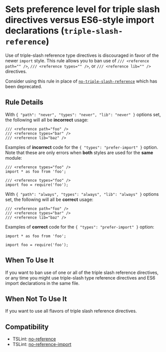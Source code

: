Sets preference level for triple slash directives versus ES6-style import declarations (`triple-slash-reference`)
=================================================================================================================

Use of triple-slash reference type directives is discouraged in favor of the newer `import` style. This rule allows you to ban use of `/// <reference path="" />`, `/// <reference types="" />`, or `/// <reference lib="" />` directives.

Consider using this rule in place of [`no-triple-slash-reference`](./no-triple-slash-reference.md) which has been deprecated.

Rule Details
------------

With `{ "path": "never", "types": "never", "lib": "never" }` options set, the following will all be **incorrect** usage:

    /// <reference path="foo" />
    /// <reference types="bar" />
    /// <reference lib="baz" />

Examples of **incorrect** code for the `{ "types": "prefer-import" }` option. Note that these are only errors when **both** styles are used for the **same** module:

    /// <reference types="foo" />
    import * as foo from 'foo';

    /// <reference types="foo" />
    import foo = require('foo');

With `{ "path": "always", "types": "always", "lib": "always" }` options set, the following will all be **correct** usage:

    /// <reference path="foo" />
    /// <reference types="bar" />
    /// <reference lib="baz" />

Examples of **correct** code for the `{ "types": "prefer-import" }` option:

    import * as foo from 'foo';

    import foo = require('foo');

When To Use It
--------------

If you want to ban use of one or all of the triple slash reference directives, or any time you might use triple-slash type reference directives and ES6 import declarations in the same file.

When Not To Use It
------------------

If you want to use all flavors of triple slash reference directives.

Compatibility
-------------

-   TSLint: [no-reference](http://palantir.github.io/tslint/rules/no-reference/)
-   TSLint: [no-reference-import](https://palantir.github.io/tslint/rules/no-reference-import/)
